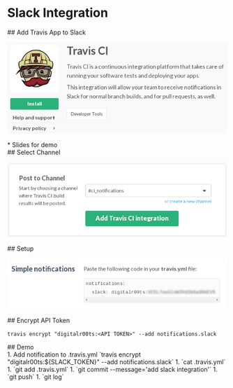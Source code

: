 # Slack Integration

<section>
## Add Travis App to Slack

![slack-01-travis-install.png](img/slack-01-travis-install.png)

<aside class="notes">
* Slides for demo
</aside>
</section>
<!-- -->

<section>
## Select Channel

![slack-02-travis-channel.png](img/slack-02-travis-channel.png)

<aside class="notes">
</aside>
</section>
<!-- -->

<section>
## Setup

![slack-03-travis-setup.png](img/slack-03-travis-setup.png)

<aside class="notes">
</aside>
</section>
<!-- -->

<section>
## Encrypt API Token

```
travis encrypt "digitalr00ts:<API TOKEN>" --add notifications.slack
```

<aside class="notes">
</aside>
</section>
<!-- -->

<section>
## Demo

<aside class="notes">
1. Add notification to .travis.yml `travis encrypt "digitalr00ts:${SLACK_TOKEN}" --add notifications.slack`
1. `cat .travis.yml`
1. `git add .travis.yml`
1. `git commit --message='add slack integration'`
1. `git push`
1. `git log`

</aside>
</section>
